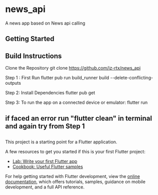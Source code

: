 # news_api

A news app based on News api calling

## Getting Started

## Build Instructions  
Clone the Repository
  git clone https://github.com/iz-rtx/news_api

 Step 1 : First Run
  flutter pub run build_runner build --delete-conflicting-outputs

Step 2: Install Dependencies
  flutter pub get

Step 3: To run the app on a connected device or emulator: 
  flutter run

## if faced an error run "flutter clean" in terminal and again try from Step 1
##
##
This project is a starting point for a Flutter application.

A few resources to get you started if this is your first Flutter project:

- [Lab: Write your first Flutter app](https://docs.flutter.dev/get-started/codelab)
- [Cookbook: Useful Flutter samples](https://docs.flutter.dev/cookbook)

For help getting started with Flutter development, view the
[online documentation](https://docs.flutter.dev/), which offers tutorials,
samples, guidance on mobile development, and a full API reference.
